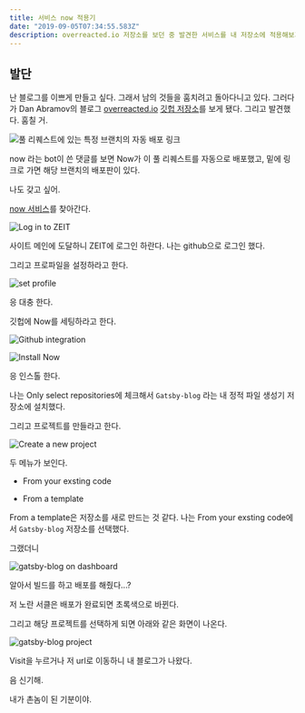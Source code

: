 ```yaml
---
title: 서비스 now 적용기
date: "2019-09-05T07:34:55.583Z"
description: overreacted.io 저장소를 보던 중 발견한 서비스를 내 저장소에 적용해보기
---
```


## 발단

난 블로그를 이쁘게 만들고 싶다. 그래서 남의 것들을 훔치려고 돌아다니고 있다.
그러다가 Dan Abramov의 블로그 [overreacted.io](https://overreacted.io/) [깃헙 저장소](https://github.com/gaearon/overreacted.io)를 보게 됐다. 그리고 발견했다. 훔칠 거.

![풀 리퀘스트에 있는 특정 브랜치의 자동 배포 링크](./0.PNG)

now 라는 bot이 쓴 댓글를 보면 Now가 이 풀 리퀘스트를 자동으로 배포했고, 밑에 링크로 가면 해당 브랜치의 배포판이 있다.

나도 갖고 싶어.

[now 서비스](https://zeit.co/login)를 찾아간다.

![Log in to ZEIT](./0.5.PNG)

사이트 메인에 도달하니 ZEIT에 로그인 하란다. 나는 github으로 로그인 했다.

그리고 프로파일을 설정하라고 한다.

![set profile](./1.PNG)

응 대충 한다.

깃헙에 Now를 세팅하라고 한다.

![Github integration](./2.PNG)

![Install Now](./3.PNG)

응 인스톨 한다.

나는 Only select repositories에 체크해서 `Gatsby-blog` 라는 내 정적 파일 생성기 저장소에 설치했다.

그리고 프로젝트를 만들라고 한다.

![Create a new project](./5.PNG)

두 메뉴가 보인다.

- From your exsting code

- From a template

From a template은 저장소를 새로 만드는 것 같다.
나는 From your exsting code에서 `Gatsby-blog` 저장소를 선택했다.

그랬더니

![gatsby-blog on dashboard](./6.PNG)

알아서 빌드를 하고 배포를 해줬다...?

저 노란 서클은 배포가 완료되면 초록색으로 바뀐다.

그리고 해당 프로젝트를 선택하게 되면 아래와 같은 화면이 나온다.

![gatsby-blog project](./7.PNG)

Visit을 누르거나 저 url로 이동하니 내 블로그가 나왔다.

음 신기해.

내가 촌놈이 된 기분이야.